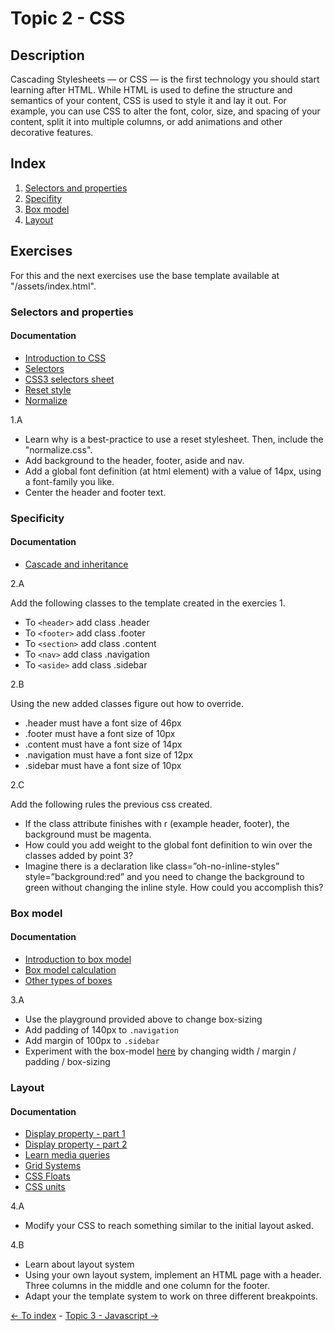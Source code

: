 # Topic 2 - CSS

## Description

Cascading Stylesheets — or CSS — is the first technology you should start learning after HTML. While HTML is used to define the structure and semantics of your content, CSS is used to style it and lay it out. For example, you can use CSS to alter the font, color, size, and spacing of your content, split it into multiple columns, or add animations and other decorative features.

## Index

1. [Selectors and properties](#selectors-and-properties)
2. [Specifity](#specificity)
3. [Box model](#box-model)
4. [Layout](#layout)

## Exercises

For this and the next exercises use the base template available at "/assets/index.html".

### Selectors and properties

#### Documentation

- [Introduction to CSS](https://developer.mozilla.org/en-US/docs/Learn/CSS)
- [Selectors](https://developer.mozilla.org/en-US/docs/Learn/CSS/Introduction_to_CSS/Selectors)
- [CSS3 selectors sheet](https://www.w3.org/TR/selectors-3/)
- [Reset style](https://meyerweb.com/eric/tools/css/reset/)
- [Normalize](http://necolas.github.io/normalize.css/)

1.A
- Learn why is a best-practice to use a reset stylesheet. Then, include the "normalize.css".
- Add background to the header, footer, aside and nav.
- Add a global font definition (at html element) with a value of 14px, using a font-family you like.
- Center the header and footer text.

### Specificity

#### Documentation

- [Cascade and inheritance](https://developer.mozilla.org/en-US/docs/Learn/CSS/Introduction_to_CSS/Cascade_and_inheritance#Specificity)

2.A

Add the following classes to the template created in the exercies 1.

- To ```<header>``` add class .header
- To ```<footer>``` add class .footer
- To ```<section>``` add class .content
- To ```<nav>``` add class .navigation
- To ```<aside>``` add class .sidebar

2.B

Using the new added classes figure out how to override.

- .header must have a font size of 46px
- .footer must have a font size of 10px
- .content must have a font size of 14px
- .navigation must have a font size of 12px
- .sidebar must have a font size of 10px

2.C

Add the following rules the previous css created.

- If the class attribute finishes with r (example header, footer), the background must be magenta.
- How could you add weight to the global font definition to win over the classes added by point 3?
- Imagine there is a declaration like class=”oh-no-inline-styles” style=”background:red” and you need to change the background to green without changing the inline style. How could you accomplish this?

### Box model

#### Documentation

- [Introduction to box model](https://developer.mozilla.org/en-US/docs/Learn/CSS/Styling_boxes/Box_model_recap)
- [Box model calculation](http://www.w3.org/TR/CSS21/box.html)
- [Other types of boxes](https://developer.mozilla.org/en-US/docs/Learn/CSS/Styling_boxes/Box_model_recap#Box_display_types)

3.A
- Use the playground provided above to change box-sizing
- Add padding of 140px to `.navigation`
- Add margin of 100px to `.sidebar`
- Experiment with the box-model [here](http://dabblet.com/gist/2986528) by changing width / margin / padding / box-sizing

### Layout

#### Documentation

- [Display property - part 1](http://learnlayout.com/display.html)
- [Display property - part 2](http://adamschwartz.co/magic-of-css/chapters/2-layout/)
- [Learn media queries](http://css-tricks.com/css-media-queries/)
- [Grid Systems](http://www.adamkaplan.me/grid/)
- [CSS Floats](http://alistapart.com/article/css-floats-101)
- [CSS units](http://alistapart.com/article/love-the-boring-bits-of-css)

4.A

- Modify your CSS to reach something similar to the initial layout asked.

4.B

- Learn about layout system
- Using your own layout system, implement an HTML page with a header. Three columns in the middle and one column for the footer.
- Adapt your the template system to work on three different breakpoints.

[<- To index](../README.md#title) - [Topic 3 - Javascript ->](./topic3.md)